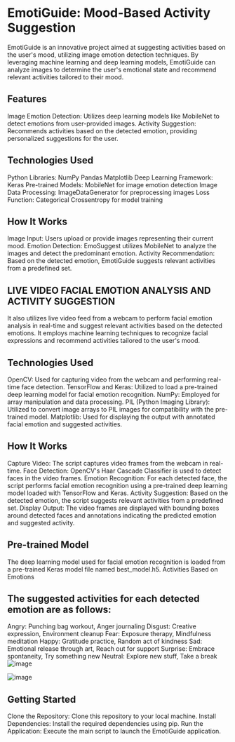 # EmotiGuide: Mood-Based Activity Suggestion 

EmotiGuide is an innovative project aimed at suggesting activities based on the user's mood, utilizing image emotion detection techniques. By leveraging machine learning and deep learning models, EmotiGuide can analyze images to determine the user's emotional state and recommend relevant activities tailored to their mood.
## Features
Image Emotion Detection: Utilizes deep learning models like MobileNet to detect emotions from user-provided images.
Activity Suggestion: Recommends activities based on the detected emotion, providing personalized suggestions for the user.

## Technologies Used
Python Libraries:
    NumPy
    Pandas
    Matplotlib
Deep Learning Framework:
    Keras
Pre-trained Models:
    MobileNet for image emotion detection
Image Data Processing:
    ImageDataGenerator for preprocessing images
Loss Function:
    Categorical Crossentropy for model training

## How It Works
Image Input: Users upload or provide images representing their current mood.
Emotion Detection: EmoSuggest utilizes MobileNet to analyze the images and detect the predominant emotion.
Activity Recommendation: Based on the detected emotion, EmotiGuide suggests relevant activities from a predefined set.


## LIVE VIDEO FACIAL EMOTION ANALYSIS AND ACTIVITY SUGGESTION
It also utilizes live video feed from a webcam to perform facial emotion analysis in real-time and suggest relevant activities based on the detected emotions. It employs machine learning techniques to recognize facial expressions and recommend activities tailored to the user's mood.
## Technologies Used
OpenCV: Used for capturing video from the webcam and performing real-time face detection.
TensorFlow and Keras: Utilized to load a pre-trained deep learning model for facial emotion recognition.
NumPy: Employed for array manipulation and data processing.
PIL (Python Imaging Library): Utilized to convert image arrays to PIL images for compatibility with the pre-trained model.
Matplotlib: Used for displaying the output with annotated facial emotion and suggested activities.

## How It Works
Capture Video: The script captures video frames from the webcam in real-time.
Face Detection: OpenCV's Haar Cascade Classifier is used to detect faces in the video frames.
Emotion Recognition: For each detected face, the script performs facial emotion recognition using a pre-trained deep learning model loaded with TensorFlow and Keras.
Activity Suggestion: Based on the detected emotion, the script suggests relevant activities from a predefined set.
Display Output: The video frames are displayed with bounding boxes around detected faces and annotations indicating the predicted emotion and suggested activity.

## Pre-trained Model
The deep learning model used for facial emotion recognition is loaded from a pre-trained Keras model file named best_model.h5.
Activities Based on Emotions

## The suggested activities for each detected emotion are as follows:
Angry: Punching bag workout, Anger journaling
Disgust: Creative expression, Environment cleanup
Fear: Exposure therapy, Mindfulness meditation
Happy: Gratitude practice, Random act of kindness
Sad: Emotional release through art, Reach out for support
Surprise: Embrace spontaneity, Try something new
Neutral: Explore new stuff, Take a break
![image](https://github.com/sarahasan17/EmoSuggest/assets/103211125/65005d98-741a-49a5-89f8-77bbe6d2dda2)

![image](https://github.com/sarahasan17/EmoSuggest/assets/103211125/cf7043da-0ed4-45d7-9a0d-0a31049d871c)



## Getting Started
Clone the Repository: Clone this repository to your local machine.
Install Dependencies: Install the required dependencies using pip.
Run the Application: Execute the main script to launch the EmotiGuide application.

